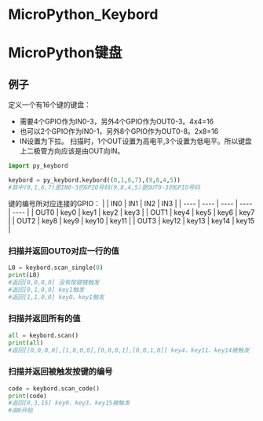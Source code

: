 # MicroPython_Keybord
# MicroPython键盘

## 例子
定义一个有16个键的键盘：  
+ 需要4个GPIO作为IN0-3，另外4个GPIO作为OUT0-3。4x4=16
+ 也可以2个GPIO作为IN0-1，另外8个GPIO作为OUT0-8。2x8=16   
+ IN设置为下拉。  扫描时，1个OUT设置为高电平,3个设置为低电平。所以键盘上二极管方向应该是由OUT向IN。

```python
import py_keybord

keybord = py_keybord.keybord((0,1,6,7),(9,8,4,5))
#其中(0,1,6,7)是IN0-3的GPIO号码(9,8,4,5)是OUT0-3的GPIO号码
```
键的编号所对应连接的GPIO：
|        | IN0   |  IN1   | IN2    | IN3    |
|  ----  | ----  |  ----  | ----   | ----   |
|  OUT0  | key0 | key1  | key2 | key3 |
|  OUT1  | key4 | key5  | key6 | key7 |
|  OUT2  | key8 | key9  | key10 | key11 |
|  OUT3  | key12 | key13  | key14 | key15 |

### 扫描并返回OUT0对应一行的值
```python
L0 = keybord.scan_single(0)
print(L0)
#返回[0,0,0,0] 没有按键被触发
#返回[0,1,0,0] key1触发
#返回[1,1,0,0] key0、key1触发
```

### 扫描并返回所有的值
```python
all = keybord.scan()
print(all)
#返回[[0,0,0,0],[1,0,0,0],[0,0,0,1],[0,0,1,0]] key4、key11、key14被触发
```

### 扫描并返回被触发按键的编号
```python
code = keybord.scan_code()
print(code)
#返回[0,3,15] key0、key3、key15被触发
#由0开始
```
